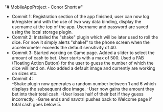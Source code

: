 "# MobileAppProject - Conor Shortt #" 

- 	Commit 1: Registration section of the app finished, user can now log in/register and with the use of two way data binding,
	display the username at the top of the app. Username and password are saved using the local storage plugin.
-	Commit 2: Installed the "shake" plugin which will be later used to roll the dice. For now it simply alerts "shake!" to the phone screen
	when the accelerometer exceeds the default sensitivity of 40.
-	Commit 3: Started working on Game page. Added a slider to select the amount of cash to bet. User starts with a max of 500.
	Used a FAB (Floating Action Button) for the user to guess the number of which the dice will land on. Also added a default image and
	currently are working on sizes etc.
-	Commit 4: 	
		-Shake plugin now generates a random number between 1 and 6 which displays the subsequent dice image. 
		-User now gains the amount they bet into their total cash.
		-User loses half of their bet if they guess incorrectly.
		-Game ends and navctrl pushes back to Welcome page if total cash goes below 5.